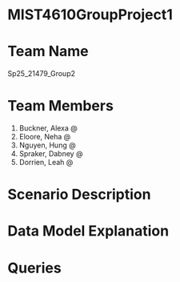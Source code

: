 # MIST4610GroupProject1
# Team Name
Sp25_21479_Group2
# Team Members 
1. Buckner, Alexa @
2. Eloore, Neha @
3. Nguyen, Hung @
4. Spraker, Dabney @
5. Dorrien, Leah @
# Scenario Description
# Data Model Explanation
# Queries




